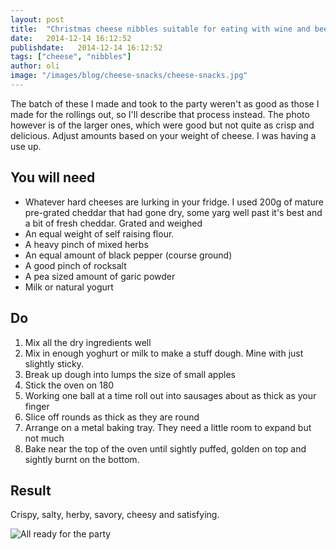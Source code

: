```yaml
---
layout: post
title:  "Christmas cheese nibbles suitable for eating with wine and beers in polite company, possibly where you need to not get too drunk and tell inappropriate stories"
date:   2014-12-14 16:12:52
publishdate:   2014-12-14 16:12:52
tags: ["cheese", "nibbles"]
author: oli
image: "/images/blog/cheese-snacks/cheese-snacks.jpg"
---
```


The batch of these I made and took to the party weren't as good as those I made for the rollings out, so I'll describe that process instead.  The photo however is of the larger ones, which were good but not quite as crisp and delicious.  Adjust amounts based on your weight of cheese.  I was having a use up.


## You will need

* Whatever hard cheeses are lurking in your fridge.  I used 200g of mature pre-grated cheddar that had gone dry, some yarg well past it's best and a bit of fresh cheddar.  Grated and weighed
* An equal weight of self raising flour.
* A heavy pinch of mixed herbs
* An equal amount of black pepper (course ground)
* A good pinch of rocksalt
* A pea sized amount of garic powder
* Milk or natural yogurt



## Do

1. Mix all the dry ingredients well
2. Mix in enough yoghurt or milk to make a stuff dough. Mine with just  slightly sticky.
3. Break up dough into lumps the size of small apples
4. Stick the oven on 180
5. Working one ball at a time roll out into sausages about as thick as your finger
6. Slice off rounds as thick as they are round
7. Arrange on a metal baking tray.  They need a little room to expand but not much
8. Bake near the top of the oven until sightly puffed, golden on top and sightly burnt on the bottom.




## Result

Crispy, salty, herby, savory, cheesy and satisfying.

![All ready for the party](/images/blog/cheese-snacks/cheese-snacks.jpg "[All ready for the party")
